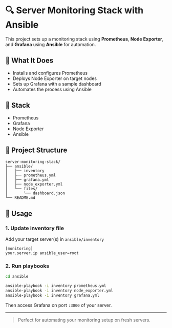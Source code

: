 # 🔍 Server Monitoring Stack with Ansible

This project sets up a monitoring stack using **Prometheus**, **Node Exporter**, and **Grafana** using **Ansible** for automation.

## 🎯 What It Does

- Installs and configures Prometheus
- Deploys Node Exporter on target nodes
- Sets up Grafana with a sample dashboard
- Automates the process using Ansible

## 🧰 Stack

- Prometheus
- Grafana
- Node Exporter
- Ansible

## 📂 Project Structure

```
server-monitoring-stack/
├── ansible/
│   ├── inventory
│   ├── prometheus.yml
│   ├── grafana.yml
│   ├── node_exporter.yml
│   └── files/
│       └── dashboard.json
└── README.md
```

## 🚀 Usage

### 1. Update inventory file

Add your target server(s) in `ansible/inventory`

```
[monitoring]
your.server.ip ansible_user=root
```

### 2. Run playbooks

```bash
cd ansible

ansible-playbook -i inventory prometheus.yml
ansible-playbook -i inventory node_exporter.yml
ansible-playbook -i inventory grafana.yml
```

Then access Grafana on port `:3000` of your server.

---

> Perfect for automating your monitoring setup on fresh servers.

